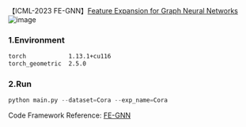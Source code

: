 【ICML-2023 FE-GNN】[Feature Expansion for Graph Neural Networks](https://proceedings.mlr.press/v202/sun23p/sun23p.pdf)
![image](https://github.com/XiaShan1227/FE-GNN/assets/67092235/df136c26-7353-44ac-99b0-f1dbaa9ec936)

### 1.Environment
```bash
torch            1.13.1+cu116
torch_geometric  2.5.0
```

### 2.Run
```python
python main.py --dataset=Cora --exp_name=Cora
```

Code Framework Reference: [FE-GNN](https://github.com/sajqavril/Feature-Extension-Graph-Neural-Networks)

